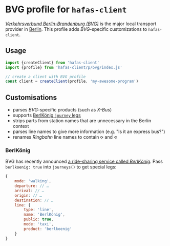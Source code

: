 # BVG profile for `hafas-client`

[*Verkehrsverbund Berlin-Brandenburg (BVG)*](https://en.wikipedia.org/wiki/Verkehrsverbund_Berlin-Brandenburg) is the major local transport provider in [Berlin](https://en.wikipedia.org/wiki/Berlin). This profile adds *BVG*-specific customizations to `hafas-client`.

## Usage

```js
import {createClient} from 'hafas-client'
import {profile} from 'hafas-client/p/bvg/index.js'

// create a client with BVG profile
const client = createClient(profile, 'my-awesome-program')
```


## Customisations

- parses *BVG*-specific products (such as *X-Bus*)
- supports [BerlKönig `journey` legs](#berlkoenig)
- strips parts from station names that are unnecessary in the Berlin context
- parses line names to give more information (e.g. "Is it an express bus?")
- renames *Ringbahn* line names to contain `⟳` and `⟲`

### BerlKönig

BVG has recently announced [a ride-sharing service called *BerlKönig*](https://www.berlkoenig.de). Pass `berlkoenig: true` into `journeys()` to get special legs:

```js
{
	mode: 'walking',
	departure: // …
	arrival: // …
	origin: // …
	destination: // …
	line: {
		type: 'line',
		name: 'BerlKönig',
		public: true,
		mode: 'taxi',
		product: 'berlkoenig'
	}
}
```
